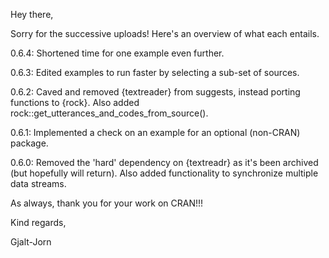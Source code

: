 Hey there,

Sorry for the successive uploads! Here's an overview of what each entails.

0.6.4: Shortened time for one example even further.

0.6.3: Edited examples to run faster by selecting a sub-set of sources.

0.6.2: Caved and removed {textreader} from suggests, instead porting functions to {rock}. Also added rock::get_utterances_and_codes_from_source().

0.6.1: Implemented a check on an example for an optional (non-CRAN) package.

0.6.0: Removed the 'hard' dependency on {textreadr} as it's been archived (but hopefully will return). Also added functionality to synchronize multiple data streams.

As always, thank you for your work on CRAN!!!

Kind regards,

Gjalt-Jorn
